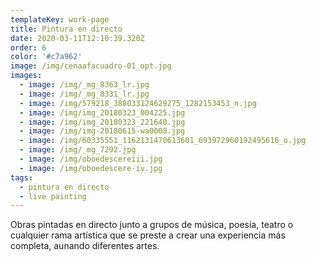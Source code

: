```yaml
---
templateKey: work-page
title: Pintura en directo
date: 2020-03-11T12:10:39.320Z
order: 6
color: '#c7a962'
image: /img/cenaafacuadro-01_opt.jpg
images:
  - image: /img/_mg_8363_lr.jpg
  - image: /img/_mg_8331_lr.jpg
  - image: /img/579218_388033124629275_1282153453_n.jpg
  - image: /img/img_20180323_004225.jpg
  - image: /img/img_20180323_221640.jpg
  - image: /img/img-20180615-wa0008.jpg
  - image: /img/60335551_1162131470613601_693972960192495616_o.jpg
  - image: /img/_mg_7292.jpg
  - image: /img/oboedescereiii.jpg
  - image: /img/oboedescere-iv.jpg
tags:
  - pintura en directo
  - live painting
---
```

Obras pintadas en directo junto a grupos de música, poesía, teatro o cualquier rama artística que se preste a crear una experiencia más completa, aunando diferentes artes.
